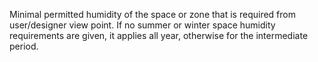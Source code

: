 ﻿Minimal permitted humidity of the space or zone that is required from user/designer view point.  If no summer or winter space humidity requirements are given, it applies all year, otherwise for the intermediate period.